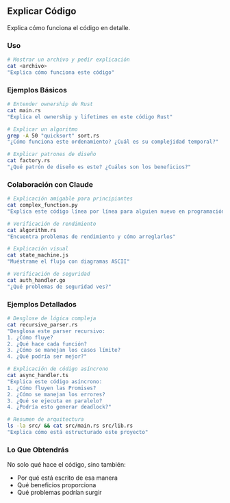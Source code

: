 ## Explicar Código

Explica cómo funciona el código en detalle.

### Uso

```bash
# Mostrar un archivo y pedir explicación
cat <archivo>
"Explica cómo funciona este código"
```

### Ejemplos Básicos

```bash
# Entender ownership de Rust
cat main.rs
"Explica el ownership y lifetimes en este código Rust"

# Explicar un algoritmo
grep -A 50 "quicksort" sort.rs
"¿Cómo funciona este ordenamiento? ¿Cuál es su complejidad temporal?"

# Explicar patrones de diseño
cat factory.rs
"¿Qué patrón de diseño es este? ¿Cuáles son los beneficios?"
```

### Colaboración con Claude

```bash
# Explicación amigable para principiantes
cat complex_function.py
"Explica este código línea por línea para alguien nuevo en programación"

# Verificación de rendimiento
cat algorithm.rs
"Encuentra problemas de rendimiento y cómo arreglarlos"

# Explicación visual
cat state_machine.js
"Muéstrame el flujo con diagramas ASCII"

# Verificación de seguridad
cat auth_handler.go
"¿Qué problemas de seguridad ves?"
```

### Ejemplos Detallados

```bash
# Desglose de lógica compleja
cat recursive_parser.rs
"Desglosa este parser recursivo:
1. ¿Cómo fluye?
2. ¿Qué hace cada función?
3. ¿Cómo se manejan los casos límite?
4. ¿Qué podría ser mejor?"

# Explicación de código asíncrono
cat async_handler.ts
"Explica este código asíncrono:
1. ¿Cómo fluyen las Promises?
2. ¿Cómo se manejan los errores?
3. ¿Qué se ejecuta en paralelo?
4. ¿Podría esto generar deadlock?"

# Resumen de arquitectura
ls -la src/ && cat src/main.rs src/lib.rs
"Explica cómo está estructurado este proyecto"
```

### Lo Que Obtendrás

No solo qué hace el código, sino también:

- Por qué está escrito de esa manera
- Qué beneficios proporciona
- Qué problemas podrían surgir
